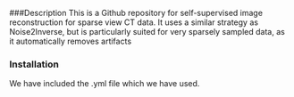###Description
This is a Github repository for self-supervised image reconstruction for sparse view CT data. It uses a similar strategy as Noise2Inverse, but is particularly suited for very sparsely sampled data, as it automatically removes artifacts

### Installation
We have included the .yml file which we have used. 
